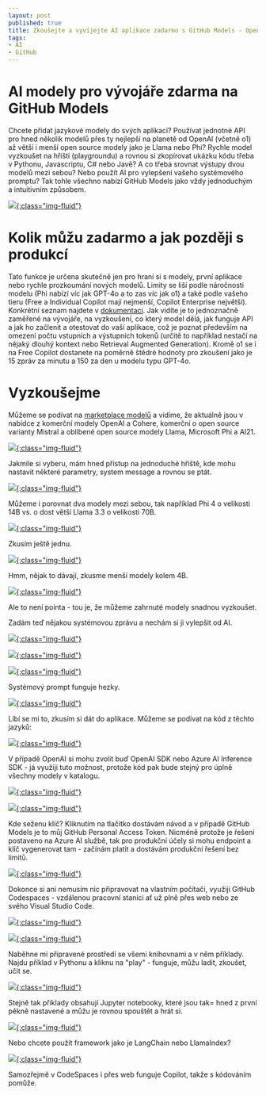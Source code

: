 ```yaml
---
layout: post
published: true
title: Zkoušejte a vyvíjejte AI aplikace zadarmo s GitHub Models - OpenAI, Llama, Mistral i Phi
tags:
- AI
- GitHub
---
```

# AI modely pro vývojáře zdarma na GitHub Models
Chcete přidat jazykové modely do svých aplikací? Používat jednotné API pro hned několik modelů přes ty nejlepší na planetě od OpenAI (včetně o1) až větší i menší open source modely jako je Llama nebo Phi? Rychle model vyzkoušet na hřišti (playgroundu) a rovnou si zkopírovat ukázku kódu třeba v Pythonu, Javascriptu, C# nebo Javě? A co třeba srovnat výstupy dvou modelů mezi sebou? Nebo použít AI pro vylepšení vašeho systémového promptu? Tak tohle všechno nabízí GitHub Models jako vždy jednoduchým a intuitivním způsobem.

[![](/images/2025/2025-01-19-17-22-05.png){:class="img-fluid"}](/images/2025/2025-01-19-17-22-05.png)

# Kolik můžu zadarmo a jak později s produkcí
Tato funkce je určena skutečně jen pro hraní si s modely, první aplikace nebo rychle prozkoumání nových modelů. Limity se liší podle náročnosti modelu (Phi nabízí víc jak GPT-4o a to zas víc jak o1) a také podle vašeho tieru (Free a Individual Copilot mají nejmenší, Copilot Enterprise největší). Konkrétní seznam najdete v [dokumentaci](https://docs.github.com/en/github-models/prototyping-with-ai-models#rate-limits). Jak vidíte je to jednoznačně zaměřené na vývojáře, na vyzkoušení, co který model dělá, jak funguje API a jak ho začlenit a otestovat do vaší aplikace, což je poznat především na omezení počtu vstupních a výstupních tokenů (určitě to například nestačí na nějaký dlouhý kontext nebo Retrieval Augmented Generation). Kromě o1 se i na Free Copilot dostanete na poměrně štědré hodnoty pro zkoušení jako je 15 zpráv za minutu a 150 za den u modelu typu GPT-4o.

# Vyzkoušejme
Můžeme se podívat na [marketplace modelů](https://github.com/marketplace?type=models) a vidíme, že aktuálně jsou v nabídce z komerční modely OpenAI a Cohere, komerční o open source varianty Mistral a oblíbené open source modely Llama, Microsoft Phi a AI21.

[![](/images/2025/2025-01-19-17-33-16.png){:class="img-fluid"}](/images/2025/2025-01-19-17-33-16.png)

Jakmile si vyberu, mám hned přístup na jednoduché hřiště, kde mohu nastavit některé parametry, system message a rovnou se ptát.

[![](/images/2025/2025-01-19-17-41-18.png){:class="img-fluid"}](/images/2025/2025-01-19-17-41-18.png)

Můžeme i porovnat dva modely mezi sebou, tak například Phi 4 o velikosti 14B vs. o dost větší Llama 3.3 o velikosti 70B. 

[![](/images/2025/2025-01-19-17-52-26.png){:class="img-fluid"}](/images/2025/2025-01-19-17-52-26.png)

Zkusím ještě jednu.

[![](/images/2025/2025-01-19-17-54-47.png){:class="img-fluid"}](/images/2025/2025-01-19-17-54-47.png)

Hmm, nějak to dávají, zkusme menší modely kolem 4B.

[![](/images/2025/2025-01-19-17-57-09.png){:class="img-fluid"}](/images/2025/2025-01-19-17-57-09.png)

Ale to není pointa - tou je, že můžeme zahrnuté modely snadnou vyzkoušet.

Zadám teď nějakou systémovou zprávu a nechám si ji vylepšit od AI.

[![](/images/2025/2025-01-19-18-01-26.png){:class="img-fluid"}](/images/2025/2025-01-19-18-01-26.png)

[![](/images/2025/2025-01-19-18-02-22.png){:class="img-fluid"}](/images/2025/2025-01-19-18-02-22.png)

[![](/images/2025/2025-01-19-18-02-41.png){:class="img-fluid"}](/images/2025/2025-01-19-18-02-41.png)

Systémový prompt funguje hezky.

[![](/images/2025/2025-01-19-18-04-06.png){:class="img-fluid"}](/images/2025/2025-01-19-18-04-06.png)

Líbí se mi to, zkusím si dát do aplikace. Můžeme se podívat na kód z těchto jazyků:

[![](/images/2025/2025-01-19-18-05-17.png){:class="img-fluid"}](/images/2025/2025-01-19-18-05-17.png)

V případě OpenAI si mohu zvolit buď OpenAI SDK nebo Azure AI Inference SDK - já využiji tuto možnost, protože kód pak bude stejný pro úplně všechny modely v katalogu.

[![](/images/2025/2025-01-19-18-06-04.png){:class="img-fluid"}](/images/2025/2025-01-19-18-06-04.png)

[![](/images/2025/2025-01-19-18-06-18.png){:class="img-fluid"}](/images/2025/2025-01-19-18-06-18.png)

Kde seženu klíč? Kliknutím na tlačítko dostávám návod a v případě GitHub Models je to můj GitHub Personal Access Token. Nicméně protože je řešení postaveno na Azure AI službě, tak pro produkční účely si mohu endpoint a klíč vygenerovat tam - začínám platit a dostávám produkční řešení bez limitů.

[![](/images/2025/2025-01-19-18-07-57.png){:class="img-fluid"}](/images/2025/2025-01-19-18-07-57.png)

Dokonce si ani nemusím nic připravovat na vlastním počítači, využiji GitHub Codespaces - vzdálenou pracovní stanici ať už plně přes web nebo ze svého Visual Studio Code.

[![](/images/2025/2025-01-19-18-08-49.png){:class="img-fluid"}](/images/2025/2025-01-19-18-08-49.png)

[![](/images/2025/2025-01-19-18-09-26.png){:class="img-fluid"}](/images/2025/2025-01-19-18-09-26.png)

Naběhne mi připravené prostředí se všemi knihovnami a v něm příklady. Najdu příklad v Pythonu a kliknu na "play" - funguje, můžu ladit, zkoušet, učit se.

[![](/images/2025/2025-01-19-18-12-31.png){:class="img-fluid"}](/images/2025/2025-01-19-18-12-31.png)

Stejně tak příklady obsahují Jupyter notebooky, které jsou tak= hned z první pěkně nastavené a můžu je rovnou spouštět a hrát si.

[![](/images/2025/2025-01-19-18-14-50.png){:class="img-fluid"}](/images/2025/2025-01-19-18-14-50.png)

Nebo chcete použít framework jako je LangChain nebo LlamaIndex?

[![](/images/2025/2025-01-19-18-16-52.png){:class="img-fluid"}](/images/2025/2025-01-19-18-16-52.png)

Samozřejmě v CodeSpaces i přes web funguje Copilot, takže s kódováním pomůže.